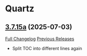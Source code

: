 # Quartz

## [3.7.15a](https://github.com/Nevcairiel/Quartz/tree/3.7.15a) (2025-07-03)
[Full Changelog](https://github.com/Nevcairiel/Quartz/compare/3.7.15...3.7.15a) [Previous Releases](https://github.com/Nevcairiel/Quartz/releases)

- Split TOC into different lines again  
